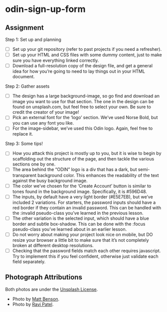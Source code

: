 # odin-sign-up-form

## Assignment
Step 1: Set up and planning
- [ ] Set up your git repository (refer to past projects if you need a refresher).
- [ ] Set up your HTML and CSS files with some dummy content, just to make sure you have everything linked correctly.
- [ ] Download a full-resolution copy of the design file, and get a general idea for how you’re going to need to lay things out in your HTML document.

Step 2: Gather assets
- [ ] The design has a large background-image, so go find and download an image you want to use for that section. The one in the design can be found on unsplash.com, but feel free to select your own. Be sure to credit the creator of your image!
- [ ] Pick an external font for the ‘logo’ section. We’ve used Norse Bold, but you can use any font you like.
- [ ] For the image-sidebar, we’ve used this Odin logo. Again, feel free to replace it.

Step 3: Some tips!
- [ ] How you attack this project is mostly up to you, but it is wise to begin by scaffolding out the structure of the page, and then tackle the various sections one by one.
- [ ] The area behind the “ODIN” logo is a div that has a dark, but semi-transparent background color. This enhances the readability of the text against the busy background image.
- [ ] The color we’ve chosen for the ‘Create Account’ button is similar to tones found in the background image. Specifically, it is #596D48.
- [ ] The inputs, by default have a very light border (#E5E7EB), but we’ve included 2 variations. For starters, the password inputs should have a red border if they contain an invalid password. This can be handled with the :invalid pseudo-class you’ve learned in the previous lesson.
- [ ] The other variation is the selected input, which should have a blue border and subtle box-shadow. This can be done with the :focus pseudo-class you’ve learned about in an earlier lesson.
- [ ] Do not worry about making your project look nice on mobile, but DO resize your browser a little bit to make sure that it’s not completely broken at different desktop resolutions.
- [ ] Checking that the password fields match each other requires javascript. Try to implement this if you feel confident, otherwise just validate each field separately.

## Photograph Attributions
Both photos are under the [Unsplash License](https://unsplash.com/license).

- Photo by [Matt Benson](https://unsplash.com/photos/a-dimly-lit-room-with-egyptian-writing-on-the-walls-xwSZrOZz3IY?utm_content=creditCopyText&utm_medium=referral&utm_source=unsplash).
- Photo by [Ravi Patel](https://unsplash.com/photos/smiling-woman-VMGAbeeJTKo?utm_content=creditCopyText&utm_medium=referral&utm_source=unsplash).
